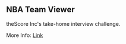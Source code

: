 NBA Team Viewer
---------------

theScore Inc's take-home interview challenge.

More Info: [Link](https://github.com/scoremedia/nba-team-viewer)